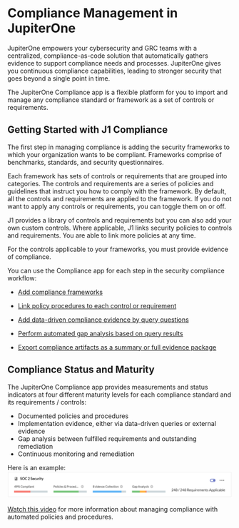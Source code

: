 # Compliance Management in JupiterOne

JupiterOne empowers your cybersecurity and GRC teams with a centralized,
compliance-as-code solution that automatically gathers evidence to support 
compliance needs and processes. JupiterOne gives you continuous compliance 
capabilities, leading to stronger security that goes beyond a single point in time.

The JupiterOne Compliance app is a flexible platform for you to import 
and manage any compliance standard or framework as a set of controls or 
requirements. 

## Getting Started with J1 Compliance

The first step in managing compliance is adding the security frameworks to which
your organization wants to be compliant. Frameworks comprise of benchmarks, 
standards, and security questionnaires.

Each framework has sets of controls or requirements that are grouped into 
categories. The controls and requirements are a series of policies and guidelines that 
instruct you how to comply with the framework.  By default, all the controls and 
requirements are applied to the framework. If you do not want to apply any controls 
or requirements, you can toggle them on or off.

J1 provides a library of controls and requirements but you can also add your own 
custom controls. Where applicable, J1 links security policies to controls and requirements.
You are able to link more policies at any time.

For the controls applicable to your frameworks, you must provide evidence of compliance. 




You can use the Compliance app for each step in the security compliance workflow:

- [Add compliance frameworks](../compliance/compliance-import.md)

- [Link policy procedures to each control or requirement](../compliance/compliance-mapping-policies.md)

- [Add data-driven compliance evidence by query questions](../compliance/compliance-mapping-evidence.md)

- [Perform automated gap analysis based on query results](../compliance/compliance-gap-analysis.md)

- [Export compliance artifacts as a summary or full evidence package](../compliance/compliance-export.md)



## Compliance Status and Maturity

The JupiterOne Compliance app provides measurements and status indicators at four
different maturity levels for each compliance standard and its requirements /
controls:

- Documented policies and procedures
- Implementation evidence, either via data-driven queries or external evidence
- Gap analysis between fulfilled requirements and outstanding remediation
- Continuous monitoring and remediation

Here is an example: ![](../../assets/compliance-summary-status-bars.png)





[Watch this video](https://try.jupiterone.com/blog/video-managing-grc-with-jupiterone) for more information about managing compliance 
with automated policies and procedures.
